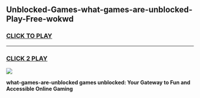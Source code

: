 
## Unblocked-Games-what-games-are-unblocked-Play-Free-wokwd
<h3>
<a href="https://premium76.site?title=what-games-are-unblocked&ref=23A">CLICK TO PLAY</a></h3>
<hr>

<h3>
<a href="https://premium76.site?title=what-games-are-unblocked&ref=23A">CLICK 2 PLAY</a>
  
</h3>

<a href="https://premium76.site?title=what-games-are-unblocked&ref=23A"><img src="https://clearcache.store/games.png"></a>


**what-games-are-unblocked games unblocked: Your Gateway to Fun and Accessible Online Gaming**
